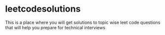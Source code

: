 # leetcodesolutions


This is a place where you will get solutions to topic wise leet code questions that will help you prepare for technical interviews
